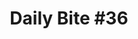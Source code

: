 ---
layout: post
title: "Daily Bite #36"
tags: 
    - learn
    - life
    - hack
    - development
    - podcast

category: dailybite
page_type: long
published: false
---